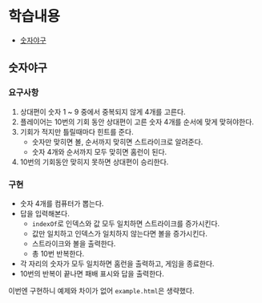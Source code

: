 # 학습내용

- [숫자야구](#숫자야구)

## 숫자야구

### 요구사항

1. 상대편이 숫자 1 ~ 9 중에서 중복되지 않게 4개를 고른다.
2. 플레이어는 10번의 기회 동안 상대편이 고른 숫자 4개를 순서에 맞게 맞혀야한다.
3. 기회가 적지만 틀릴때마다 힌트를 준다.
    - 숫자만 맞히면 볼, 순서까지 맞히면 스트라이크로 알려준다.
    - 숫자 4개와 순서까지 모두 맞히면 홈런이 된다.
4. 10번의 기회동안 맞히지 못하면 상대편이 승리한다.

### 구현

- 숫자 4개를 컴퓨터가 뽑는다.
- 답을 입력해본다.
    - `indexOf`로 인덱스와 값 모두 일치하면 스트라이크를 증가시킨다.
    - 값만 일치하고 인덱스가 일치하지 않는다면 볼을 증가시킨다.
    - 스트라이크와 볼을 출력한다.
    - 총 10번 반복한다.
- 각 자리의 숫자가 모두 일치하면 홈런을 출력하고, 게임을 종료한다.
- 10번의 반복이 끝나면 패배 표시와 답을 출력한다.

이번엔 구현하니 예제와 차이가 없어 `example.html`은 생략했다.